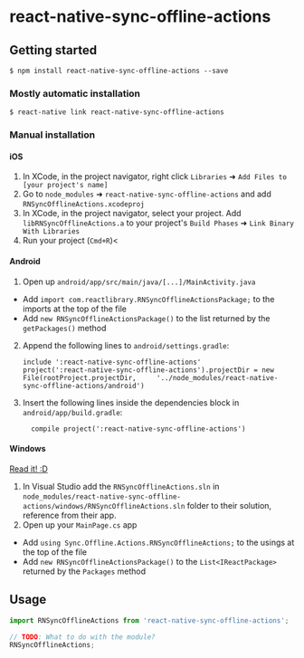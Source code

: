 
# react-native-sync-offline-actions

## Getting started

`$ npm install react-native-sync-offline-actions --save`

### Mostly automatic installation

`$ react-native link react-native-sync-offline-actions`

### Manual installation


#### iOS

1. In XCode, in the project navigator, right click `Libraries` ➜ `Add Files to [your project's name]`
2. Go to `node_modules` ➜ `react-native-sync-offline-actions` and add `RNSyncOfflineActions.xcodeproj`
3. In XCode, in the project navigator, select your project. Add `libRNSyncOfflineActions.a` to your project's `Build Phases` ➜ `Link Binary With Libraries`
4. Run your project (`Cmd+R`)<

#### Android

1. Open up `android/app/src/main/java/[...]/MainActivity.java`
  - Add `import com.reactlibrary.RNSyncOfflineActionsPackage;` to the imports at the top of the file
  - Add `new RNSyncOfflineActionsPackage()` to the list returned by the `getPackages()` method
2. Append the following lines to `android/settings.gradle`:
  	```
  	include ':react-native-sync-offline-actions'
  	project(':react-native-sync-offline-actions').projectDir = new File(rootProject.projectDir, 	'../node_modules/react-native-sync-offline-actions/android')
  	```
3. Insert the following lines inside the dependencies block in `android/app/build.gradle`:
  	```
      compile project(':react-native-sync-offline-actions')
  	```

#### Windows
[Read it! :D](https://github.com/ReactWindows/react-native)

1. In Visual Studio add the `RNSyncOfflineActions.sln` in `node_modules/react-native-sync-offline-actions/windows/RNSyncOfflineActions.sln` folder to their solution, reference from their app.
2. Open up your `MainPage.cs` app
  - Add `using Sync.Offline.Actions.RNSyncOfflineActions;` to the usings at the top of the file
  - Add `new RNSyncOfflineActionsPackage()` to the `List<IReactPackage>` returned by the `Packages` method


## Usage
```javascript
import RNSyncOfflineActions from 'react-native-sync-offline-actions';

// TODO: What to do with the module?
RNSyncOfflineActions;
```
  